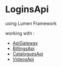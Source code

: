 # LoginsApi
 using Lumen Framework
 
 working with :
* [ApiGateway](https://github.com/VasileiosAidonis/ApiGateway)
* [BillingsApi](https://github.com/VasileiosAidonis/BillingsApi)
* [CataloguesApi](https://github.com/VasileiosAidonis/CataloguesApi)
* [VideosApi](https://github.com/VasileiosAidonis/VideosApi)
